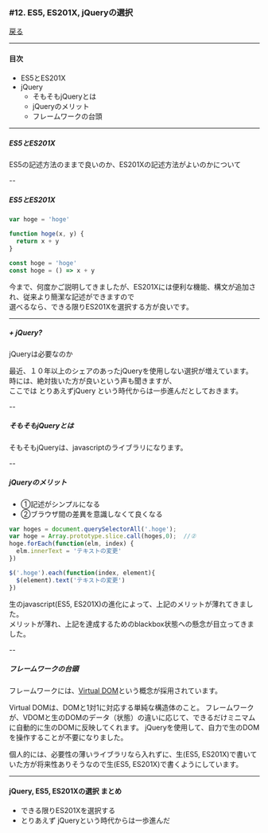 ### #12. ES5, ES201X, jQueryの選択

<a href="../">戻る</a>

---

#### 目次
- ES5とES201X
- jQuery
  - そもそもjQueryとは
  - jQueryのメリット
  - フレームワークの台頭

---

##### ES5とES201X

ES5の記述方法のままで良いのか、ES201Xの記述方法がよいのかについて

-- 

##### ES5とES201X

<span class="tag -es5"></span>
```javascript
var hoge = 'hoge'

function hoge(x, y) {
  return x + y
}
```
<span class="tag -es201x"></span>
```javascript
const hoge = 'hoge'
const hoge = () => x + y
```

今まで、何度かご説明してきましたが、ES201Xには便利な機能、構文が追加され、従来より簡潔な記述ができますので  
選べるなら、できる限りES201Xを選択する方が良いです。

---

##### + jQuery?

<p class="-mt24">jQueryは必要なのか</p>

<p class="-mt24">最近、１０年以上のシェアのあったjQueryを使用しない選択が増えています。<br>時には、<span class="-b">絶対抜いた方が良い</span>という声も聞きますが、<br>ここでは とりあえずjQuery という時代からは一歩進んだとしておきます。</p>

-- 

##### そもそもjQueryとは

そもそもjQueryは、javascriptの<span class="-b">ライブラリ</span>になります。

-- 

##### jQueryのメリット
- ①記述がシンプルになる
- ②ブラウザ間の差異を意識しなくて良くなる

```js
var hoges = document.querySelectorAll('.hoge');
var hoge = Array.prototype.slice.call(hoges,0);  //②
hoge.forEach(function(elm, index) {
  elm.innerText = 'テキストの変更'
})

$('.hoge').each(function(index, element){
  $(element).text('テキストの変更')
})
```
生のjavascript(ES5, ES201X)の進化によって、上記のメリットが薄れてきました。  
メリットが薄れ、上記を達成するためのblackbox状態への懸念が目立ってきました。  

--

##### フレームワークの台頭

<p>フレームワークには、<a href="https://qiita.com/mizchi/items/4d25bc26def1719d52e6">Virtual DOM</a>という概念が採用されています。  </p>
<p class="-mt36">Virtual DOMは、DOMと1対1に対応する単純な構造体のこと。  
フレームワークが、VDOMと生のDOMのデータ（状態）の違いに応じて、できるだけミニマムに自動的に生のDOMに反映してくれます。  
jQueryを使用して、自力で生のDOMを操作することが不要になりました。</p>

<p class="-mt36 fragment">個人的には、必要性の薄いライブラリなら入れずに、生(ES5, ES201X)で書いていた方が将来性ありそうなので生(ES5, ES201X)で書くようにしています。</p>

---

#### jQuery, ES5, ES201Xの選択 まとめ

- できる限りES201Xを選択する
- とりあえず jQueryという時代からは一歩進んだ
